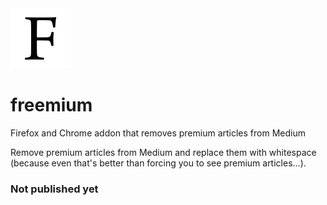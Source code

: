 <img src="icons/96x96.png">

# freemium
Firefox and Chrome addon that removes premium articles from Medium

Remove premium articles from Medium and replace them with whitespace (because even that's better than forcing you to see premium articles...).

### Not published yet
